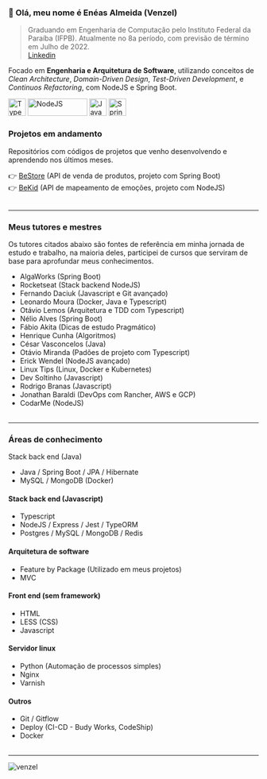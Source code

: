 ### 👋 Olá, meu nome é Enéas Almeida (Venzel)

> Graduando em Engenharia de Computação pelo Instituto Federal da Paraíba (IFPB). Atualmente no 8a período, com previsão de término em Julho de 2022.<br /><a href="https://www.linkedin.com/in/venzel/">Linkedin</a>

Focado em <b>Engenharia e Arquitetura de Software</b>, utilizando conceitos de _Clean Architecture_, _Domain-Driven Design_, _Test-Driven Development_, e _Continuos Refactoring_, com NodeJS e Spring Boot.

<p align="left">
  <img src="https://cdn.worldvectorlogo.com/logos/typescript.svg" alt="Typescript" title="Typescript" width="35" height="35" /> 
    <img src="https://cdn.worldvectorlogo.com/logos/nodejs.svg" alt="NodeJS" title="NodeJS" width="120" height="35" /> 
  <img src="https://cdn.worldvectorlogo.com/logos/java-14.svg" alt="Java" title="Java" width="35" height="35" /> 
  <img src="https://cdn.worldvectorlogo.com/logos/spring-3.svg" alt="Spring" title="Spring" width="35" height="35" /> 
</p>

### Projetos em andamento

Repositórios com códigos de projetos que venho desenvolvendo e aprendendo nos últimos meses.

👉 <a href="https://github.com/venzel/bestore">BeStore</a> (API de venda de produtos, projeto com Spring Boot)<br />
👉 <a href="https://github.com/venzel/bekid">BeKid</a> (API de mapeamento de emoções, projeto com NodeJS)<br /><br />

<hr>

### Meus tutores e mestres

Os tutores citados abaixo são fontes de referência em minha jornada de estudo e trabalho, na maioria deles, participei de cursos que serviram de base para aprofundar meus conhecimentos.

- AlgaWorks (Spring Boot)
- Rocketseat (Stack backend NodeJS)
- Fernando Daciuk (Javascript e Git avançado)
- Leonardo Moura (Docker, Java e Typescript)
- Otávio Lemos (Arquitetura e TDD com Typescript)
- Nélio Alves (Spring Boot)
- Fábio Akita (Dicas de estudo Pragmático)
- Henrique Cunha (Algoritmos)
- César Vasconcelos (Java)
- Otávio Miranda (Padões de projeto com Typescript)
- Erick Wendel (NodeJS avançado)
- Linux Tips (Linux, Docker e Kubernetes)
- Dev Soltinho (Javascript)
- Rodrigo Branas (Javascript)
- Jonathan Baraldi (DevOps com Rancher, AWS e GCP)
- CodarMe (NodeJS)<br /><br />

<hr>

### Áreas de conhecimento

Stack back end (Java)

- Java / Spring Boot / JPA / Hibernate
- MySQL / MongoDB (Docker)

#### Stack back end (Javascript)

-   Typescript
-   NodeJS / Express / Jest / TypeORM
-   Postgres / MySQL / MongoDB / Redis

#### Arquitetura de software

-   Feature by Package (Utilizado em meus projetos)
-   MVC

#### Front end (sem framework)

-   HTML
-   LESS (CSS)
-   Javascript

#### Servidor linux

-   Python (Automação de processos simples)
-   Nginx
-   Varnish

#### Outros

-   Git / Gitflow
-   Deploy (CI-CD - Budy Works, CodeShip)
-   Docker<br /><br />

<hr>

<p align="left"><img src="https://komarev.com/ghpvc/?username=venzel&label=Profile%20views&color=0e75b6&style=flat" alt="venzel" /></p>
